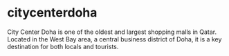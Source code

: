 # citycenterdoha
City Center Doha is one of the oldest and largest shopping malls in Qatar. Located in the West Bay area, a central business district of Doha, it is a key destination for both locals and tourists.
